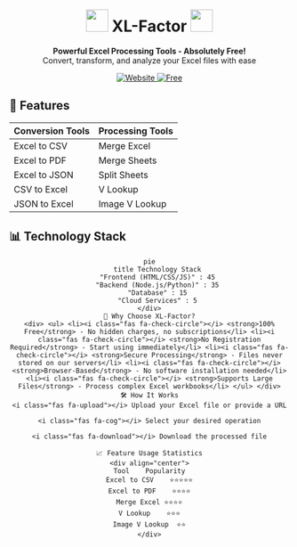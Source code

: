 <div align="center">
  <h1>
    <img src="https://cdn.jsdelivr.net/gh/devicons/devicon/icons/microsoftsqlserver/microsoftsqlserver-plain-wordmark.svg" width="40" height="40"/>
    XL-Factor
    <img src="https://cdn.jsdelivr.net/gh/devicons/devicon/icons/google/google-original.svg" width="40" height="40"/>
  </h1>
  <p>
    <strong>Powerful Excel Processing Tools - Absolutely Free!</strong><br/>
    Convert, transform, and analyze your Excel files with ease
  </p>
  
  <p>
    <a href="https://www.xl-factor.com" target="_blank">
      <img src="https://img.shields.io/badge/Visit-Website-blue?style=for-the-badge&logo=google-chrome" alt="Website"/>
    </a>
    <a href="#" target="_blank">
      <img src="https://img.shields.io/badge/100%25-Free-brightgreen?style=for-the-badge&logo=open-source-initiative" alt="Free"/>
    </a>
  </p>
</div>

## 🚀 Features

<div align="center">
  
| Conversion Tools | Processing Tools |
|------------------|------------------|
| <i class="fas fa-file-excel"></i> Excel to CSV | <i class="fas fa-object-group"></i> Merge Excel |
| <i class="fas fa-file-pdf"></i> Excel to PDF | <i class="fas fa-layer-group"></i> Merge Sheets |
| <i class="fas fa-file-code"></i> Excel to JSON | <i class="fas fa-cut"></i> Split Sheets |
| <i class="fas fa-exchange-alt"></i> CSV to Excel | <i class="fas fa-search"></i> V Lookup |
| <i class="fas fa-exchange-alt"></i> JSON to Excel | <i class="fas fa-images"></i> Image V Lookup |

</div>

## 📊 Technology Stack

<div align="center">
  
```mermaid
pie
    title Technology Stack
    "Frontend (HTML/CSS/JS)" : 45
    "Backend (Node.js/Python)" : 35
    "Database" : 15
    "Cloud Services" : 5
</div>
🌟 Why Choose XL-Factor?
<div> <ul> <li><i class="fas fa-check-circle"></i> <strong>100% Free</strong> - No hidden charges, no subscriptions</li> <li><i class="fas fa-check-circle"></i> <strong>No Registration Required</strong> - Start using immediately</li> <li><i class="fas fa-check-circle"></i> <strong>Secure Processing</strong> - Files never stored on our servers</li> <li><i class="fas fa-check-circle"></i> <strong>Browser-Based</strong> - No software installation needed</li> <li><i class="fas fa-check-circle"></i> <strong>Supports Large Files</strong> - Process complex Excel workbooks</li> </ul> </div>
🛠️ How It Works
<i class="fas fa-upload"></i> Upload your Excel file or provide a URL

<i class="fas fa-cog"></i> Select your desired operation

<i class="fas fa-download"></i> Download the processed file

📈 Feature Usage Statistics
<div align="center">
Tool	Popularity
Excel to CSV	⭐⭐⭐⭐⭐
Excel to PDF	⭐⭐⭐⭐
Merge Excel	⭐⭐⭐⭐
V Lookup	⭐⭐⭐
Image V Lookup	⭐⭐
</div>
